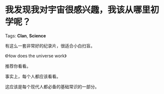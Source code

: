 # 我发现我对宇宙很感兴趣，我该从哪里初学呢？

Tags: **Clan**, **Science**

有这么一套非常好的纪录片，很适合小白扫盲。

《How does the universe work》

推荐你看看。

事实上，每个人都应该看看。

这应该是每个现代人都必备的基础常识的一部分。



